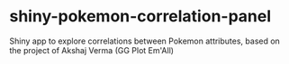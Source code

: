 # shiny-pokemon-correlation-panel
Shiny app to explore correlations between Pokemon attributes, based on the project of Akshaj Verma (GG Plot Em'All) 
